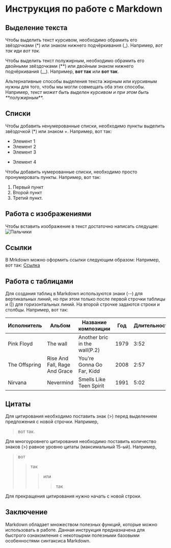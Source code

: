 # Инструкция по работе с Markdown

## Выделение текста

Чтобы выделить текст курсивом, необходимо обрамить его звёздочками (*) или знаком нижнего подчёркивания (_). Например, *вот так* иди _вот так_.

Чтобы выделить текст полужирным, необходимо обрамить его двойными звёздочками (**) или двойным знаком нижнего подчёркивания (__). Например, **вот так** или __вот так__.

Альтернативные способы выделения текста жирным или курсивным нужны для того, чтобы мы могли совмещать оба этих способы. Например, _текст может быть выделен курсивом и при этом быть **полужирным_**.
## Списки

Чтобы добавить ненумерованные списки, необходимо пункты выделить звёздочкой (*) или знаком +.
Например, вот так:
* Элемент 1
* Элемент 2
* Элемент 3
+ Элемент 4

Чтобы добавить нумерованные списки, необходимо просто пронумеровать пункты. Например, вот так:
1. Первый пункт
2. Второй пункт
3. Третий пункт.

## Работа с изображениями

Чтобы вставить изображение в текст достаточно написать следущее:
![Пальчики](fingerprints.jpg)
## Сcылки

В Mrkdown можно оформить ссылки следующим образом:
Например, вот так: [Ссылка](https://github.com/OlgaVlasova/markdown-doc/blob/master/README.md#Links)

## Работа с таблицами
Для создания таблиц в Markdown используются знаки (--) для вертикальных линий, но при этом только после первой строчки таблицы и (|) для горизонтальных линий. На второй строчке задаются строки и столбцы.
Например, вот так:

Исполнитель|Альбом|Название композиции|Год|Длительность 
--|--|--|--|--
Pink Floyd|The wall|Another bric in the wall(P.2)|1979|3:52
The Offspring|Rise And Fall, Rage And Grace| You're Gonna Go Far, Kidd|2008|2:57
Nirvana|Nevermind|Smells Like Teen Spirit|1991|5:02
## Цитаты 

Для цитирования необходимо поставить знак (>) перед выделением предложения с новой строчки.
Например, 
> вот так.

Для многоуровнего цитирования необходимо поставить количество знаков (>) равное уровню цитаты (максимальный 15-ый). Например, 
> вот 
>> так
>>> или
>>>> так

Для прекращения цитирования нужно начать с новой строки.

## Заключение

Markdown обладает множеством полезных функций, которые можно использовать в работе. Данная инструкция предназначена для быстрого ознакомления с некотоырми полезными базовыми особенностями синтаксиса Markdown.